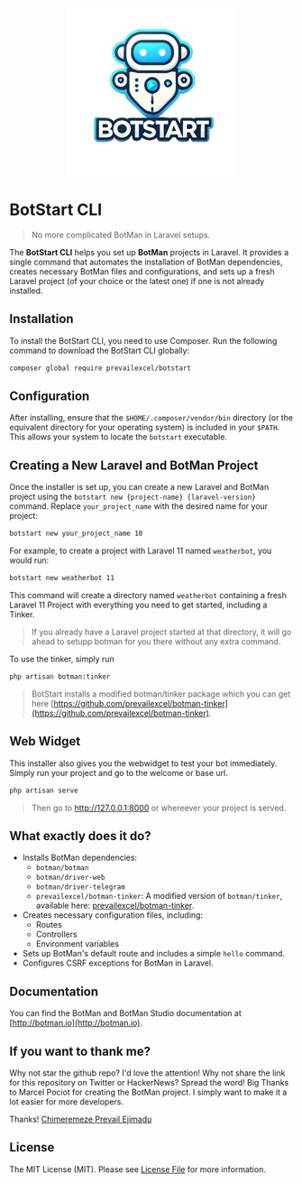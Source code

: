 <p align="center">
  <img src="botstart.png" alt="BotStart Logo" width="300">
</p>

# BotStart CLI

> No more complicated BotMan in Laravel setups.

The **BotStart CLI** helps you set up **BotMan** projects in Laravel. It provides a single command that automates the installation of BotMan dependencies, creates necessary BotMan files and configurations, and sets up a fresh Laravel project (of your choice or the latest one) if one is not already installed.


## Installation

To install the BotStart CLI, you need to use Composer. Run the following command to download the BotStart CLI globally:

```sh
composer global require prevailexcel/botstart
```


## Configuration

After installing, ensure that the `$HOME/.composer/vendor/bin` directory (or the equivalent directory for your operating system) is included in your `$PATH`. This allows your system to locate the `botstart` executable.

## Creating a New Laravel and BotMan Project

Once the installer is set up, you can create a new Laravel and BotMan project using the `botstart new {project-name} {laravel-version}` command. Replace `your_project_name` with the desired name for your project:

```sh
botstart new your_project_name 10
```

For example, to create a project with Laravel 11 named `weatherbot`, you would run:

```sh
botstart new weatherbot 11
```

This command will create a directory named `weatherbot` containing a fresh Laravel 11 Project with everything you need to get started, including a Tinker.

> If you already have a Laravel project started at that directory, it will go ahead to setupp botman for you there without any extra command. 

To use the tinker, simply run

```sh
php artisan botman:tinker
```
> BotStart installs a modified botman/tinker package which you can get here [https://github.com/prevailexcel/botman-tinker](https://github.com/prevailexcel/botman-tinker).

## Web Widget
This installer also gives you the webwidget to test your bot immediately. Simply run your project and go to the welcome or base url.

```sh
php artisan serve
```
> Then go to http://127.0.0.1:8000 or whereever your project is served.

## What exactly does it do?
- Installs BotMan dependencies:
  - `botman/botman`
  - `botman/driver-web`
  - `botman/driver-telegram`
  - `prevailexcel/botman-tinker`: A modified version of `botman/tinker`, available here: [prevailexcel/botman-tinker](https://github.com/prevailexcel/botman-tinker).
- Creates necessary configuration files, including:
  - Routes
  - Controllers
  - Environment variables
- Sets up BotMan's default route and includes a simple `hello` command.
- Configures CSRF exceptions for BotMan in Laravel.

## Documentation

You can find the BotMan and BotMan Studio documentation at [http://botman.io](http://botman.io).

## If you want to thank me?

Why not star the github repo? I'd love the attention! Why not share the link for this repository on Twitter or HackerNews? Spread the word! Big Thanks to Marcel Pociot for creating the BotMan project. I simply want to make it a lot easier for more developers.

Thanks!
[Chimeremeze Prevail Ejimadu](https://x.com/EjimaduPrevail)

## License

The MIT License (MIT). Please see [License File](LICENSE.md) for more information.